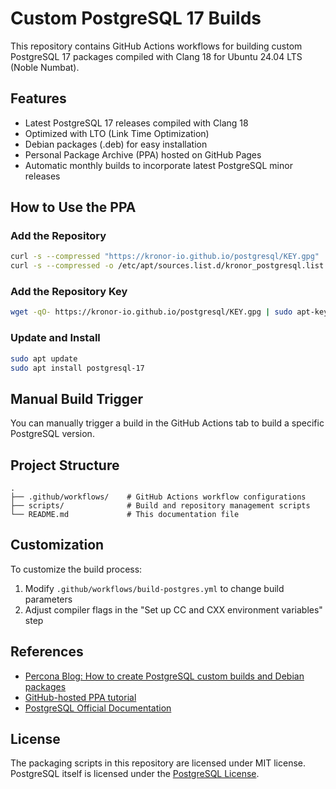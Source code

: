 # Custom PostgreSQL 17 Builds

This repository contains GitHub Actions workflows for building custom PostgreSQL 17 packages compiled with Clang 18 for Ubuntu 24.04 LTS (Noble Numbat).

## Features

- Latest PostgreSQL 17 releases compiled with Clang 18
- Optimized with LTO (Link Time Optimization)
- Debian packages (.deb) for easy installation
- Personal Package Archive (PPA) hosted on GitHub Pages
- Automatic monthly builds to incorporate latest PostgreSQL minor releases

## How to Use the PPA

### Add the Repository

```bash
curl -s --compressed "https://kronor-io.github.io/postgresql/KEY.gpg" | gpg --dearmor | tee /etc/apt/trusted.gpg.d/kronor_postgresql.gpg >/dev/null
curl -s --compressed -o /etc/apt/sources.list.d/kronor_postgresql.list "https://kronor-io.github.io/postgresql/kronor_postgresql.list"
```

### Add the Repository Key

```bash
wget -qO- https://kronor-io.github.io/postgresql/KEY.gpg | sudo apt-key add -
```

### Update and Install

```bash
sudo apt update
sudo apt install postgresql-17
```

## Manual Build Trigger

You can manually trigger a build in the GitHub Actions tab to build a specific PostgreSQL version.

## Project Structure

```
.
├── .github/workflows/    # GitHub Actions workflow configurations
├── scripts/              # Build and repository management scripts
└── README.md             # This documentation file
```

## Customization

To customize the build process:

1. Modify `.github/workflows/build-postgres.yml` to change build parameters
2. Adjust compiler flags in the "Set up CC and CXX environment variables" step

## References

- [Percona Blog: How to create PostgreSQL custom builds and Debian packages](https://www.percona.com/blog/how-to-create-postgresql-custom-builds-and-debian-packages/)
- [GitHub-hosted PPA tutorial](https://assafmo.github.io/2019/05/02/ppa-repo-hosted-on-github.html)
- [PostgreSQL Official Documentation](https://www.postgresql.org/docs/)

## License

The packaging scripts in this repository are licensed under MIT license. PostgreSQL itself is licensed under the [PostgreSQL License](https://www.postgresql.org/about/licence/).
